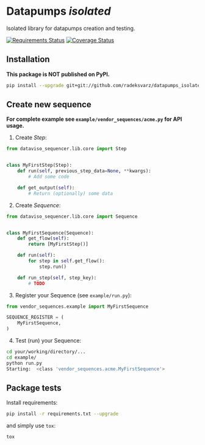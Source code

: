 # Datapumps *isolated*

Isolated library for datapumps creation and testing.

[![Requirements Status](https://requires.io/github/radeksvarz/datapumps_isolated/requirements.svg?branch=master)](https://requires.io/github/radeksvarz/datapumps_isolated/requirements/?branch=master)
[![Coverage Status](https://coveralls.io/repos/radeksvarz/datapumps_isolated/badge.svg)](https://coveralls.io/r/radeksvarz/datapumps_isolated)

## Installation ##

**This package is NOT published on PyPI.**

```bash
pip install --upgrade git+git://github.com/radeksvarz/datapumps_isolated.git#egg=dataviso_sequencer
```

## Create new sequence ###

**For complete example see `example/vendor_sequences/acme.py` for API usage.**

1) Create *Step*:

```python
from dataviso_sequencer.lib.core import Step


class MyFirstStep(Step):
    def run(self, previous_step_data=None, **kwargs):
        # Add some code

    def get_output(self):
        # Return (optionally) some data
```

2) Create *Sequence*:

```python
from dataviso_sequencer.lib.core import Sequence


class MyFirstSequence(Sequence):
    def get_flow(self):
        return [MyFirstStep()]

    def run(self):
        for step in self.get_flow():
			step.run()

    def run_step(self, step_key):
        # TODO
```

3) Register your Sequence (see `example/run.py`):

```python
from vendor_sequences.example import MyFirstSequence

SEQUENCE_REGISTER = (
	MyFirstSequence,
)

```

4) Test (run) your Sequence:

```bash
cd your/working/directory/...
cd example/
python run.py
Starting:  <class 'vendor_sequences.acme.MyFirstSequence'>
```


## Package tests ##

Install requirements:

```bash
pip install -r requirements.txt --upgrade
```

and simply use `tox`:

```bash
tox
```
